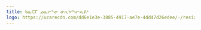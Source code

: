 ```yaml
---
title: ᑳᓇᑕᒥ ᓄᓇᓕᓐᓂ ᓂᕆᔭᑦᓴᓕᕆᕕᒃ
logo: https://ucarecdn.com/dd6e1e3e-3885-4917-ae7e-4dd47d26edee/-/resize/800x/-/resize/800x/logo_community-food-centres-canada.png
---
```

